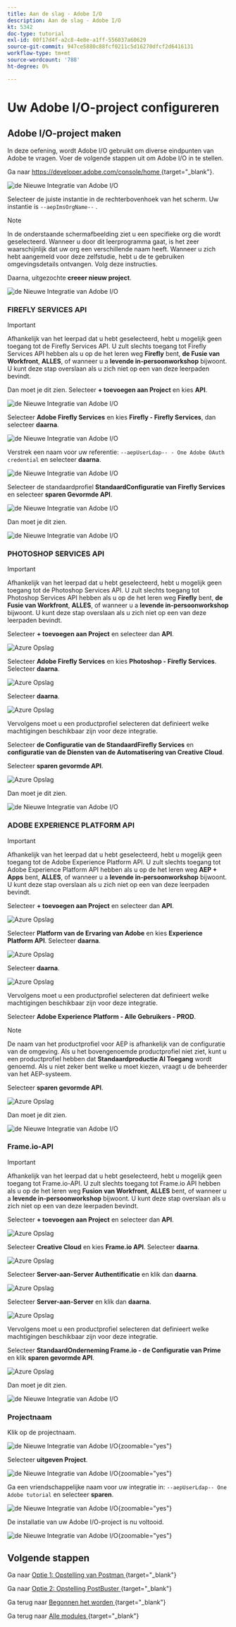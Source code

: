 ```yaml
---
title: Aan de slag - Adobe I/O
description: Aan de slag - Adobe I/O
kt: 5342
doc-type: tutorial
exl-id: 00f17d4f-a2c8-4e8e-a1ff-556037a60629
source-git-commit: 947ce5880c88fcf0211c5d16270dfcf2d6416131
workflow-type: tm+mt
source-wordcount: '788'
ht-degree: 0%

---
```


# Uw Adobe I/O-project configureren

## Adobe I/O-project maken

In deze oefening, wordt Adobe I/O gebruikt om diverse eindpunten van Adobe te vragen. Voer de volgende stappen uit om Adobe I/O in te stellen.

Ga naar [ https://developer.adobe.com/console/home ](https://developer.adobe.com/console/home){target="_blank"}.

![ de Nieuwe Integratie van Adobe I/O ](./images/iohome.png)

Selecteer de juiste instantie in de rechterbovenhoek van het scherm. Uw instantie is `--aepImsOrgName--` .

>[!NOTE]
>
> In de onderstaande schermafbeelding ziet u een specifieke org die wordt geselecteerd. Wanneer u door dit leerprogramma gaat, is het zeer waarschijnlijk dat uw org een verschillende naam heeft. Wanneer u zich hebt aangemeld voor deze zelfstudie, hebt u de te gebruiken omgevingsdetails ontvangen. Volg deze instructies.

Daarna, uitgezochte **creeer nieuw project**.

![ de Nieuwe Integratie van Adobe I/O ](./images/iocomp.png)

### FIREFLY SERVICES API

>[!IMPORTANT]
>
>Afhankelijk van het leerpad dat u hebt geselecteerd, hebt u mogelijk geen toegang tot de Firefly Services API. U zult slechts toegang tot Firefly Services API hebben als u op de het leren weg **Firefly** bent, **de Fusie van Workfront**, **ALLES**, of wanneer u a **levende in-persoonworkshop** bijwoont. U kunt deze stap overslaan als u zich niet op een van deze leerpaden bevindt.

Dan moet je dit zien. Selecteer **+ toevoegen aan Project** en kies **API**.

![ de Nieuwe Integratie van Adobe I/O ](./images/adobe_io_access_api.png)

Selecteer **Adobe Firefly Services** en kies **Firefly - Firefly Services**, dan selecteer **daarna**.

![ de Nieuwe Integratie van Adobe I/O ](./images/api3.png)

Verstrek een naam voor uw referentie: `--aepUserLdap-- - One Adobe OAuth credential` en selecteer **daarna**.

![ de Nieuwe Integratie van Adobe I/O ](./images/api4.png)

Selecteer de standaardprofiel **StandaardConfiguratie van Firefly Services** en selecteer **sparen Gevormde API**.

![ de Nieuwe Integratie van Adobe I/O ](./images/api9.png)

Dan moet je dit zien.

![ de Nieuwe Integratie van Adobe I/O ](./images/api10.png)

### PHOTOSHOP SERVICES API

>[!IMPORTANT]
>
>Afhankelijk van het leerpad dat u hebt geselecteerd, hebt u mogelijk geen toegang tot de Photoshop Services API. U zult slechts toegang tot Photoshop Services API hebben als u op de het leren weg **Firefly** bent, **de Fusie van Workfront**, **ALLES**, of wanneer u a **levende in-persoonworkshop** bijwoont. U kunt deze stap overslaan als u zich niet op een van deze leerpaden bevindt.
>
>Selecteer **+ toevoegen aan Project** en selecteer dan **API**.

![ Azure Opslag ](./images/ps2.png)

Selecteer **Adobe Firefly Services** en kies **Photoshop - Firefly Services**. Selecteer **daarna**.

![ Azure Opslag ](./images/ps3.png)

Selecteer **daarna**.

![ Azure Opslag ](./images/ps4.png)

Vervolgens moet u een productprofiel selecteren dat definieert welke machtigingen beschikbaar zijn voor deze integratie.

Selecteer **de Configuratie van de StandaardFirefly Services** en **configuratie van de Diensten van de Automatisering van Creative Cloud**.

Selecteer **sparen gevormde API**.

![ Azure Opslag ](./images/ps5.png)

Dan moet je dit zien.

![ de Nieuwe Integratie van Adobe I/O ](./images/ps7.png)

### ADOBE EXPERIENCE PLATFORM API

>[!IMPORTANT]
>
>Afhankelijk van het leerpad dat u hebt geselecteerd, hebt u mogelijk geen toegang tot de Adobe Experience Platform API. U zult slechts toegang tot Adobe Experience Platform API hebben als u op de het leren weg **AEP + Apps** bent, **ALLES**, of wanneer u a **levende in-persoonworkshop** bijwoont. U kunt deze stap overslaan als u zich niet op een van deze leerpaden bevindt.

Selecteer **+ toevoegen aan Project** en selecteer dan **API**.

![ Azure Opslag ](./images/aep1.png)

Selecteer **Platform van de Ervaring van Adobe** en kies **Experience Platform API**. Selecteer **daarna**.

![ Azure Opslag ](./images/aep2.png)

Selecteer **daarna**.

![ Azure Opslag ](./images/aep3.png)

Vervolgens moet u een productprofiel selecteren dat definieert welke machtigingen beschikbaar zijn voor deze integratie.

Selecteer **Adobe Experience Platform - Alle Gebruikers - PROD**.

>[!NOTE]
>
>De naam van het productprofiel voor AEP is afhankelijk van de configuratie van de omgeving. Als u het bovengenoemde productprofiel niet ziet, kunt u een productprofiel hebben dat **Standaardproductie Al Toegang** wordt genoemd. Als u niet zeker bent welke u moet kiezen, vraagt u de beheerder van het AEP-systeem.

Selecteer **sparen gevormde API**.

![ Azure Opslag ](./images/aep4.png)

Dan moet je dit zien.

![ de Nieuwe Integratie van Adobe I/O ](./images/aep5.png)

### Frame.io-API

>[!IMPORTANT]
>
>Afhankelijk van het leerpad dat u hebt geselecteerd, hebt u mogelijk geen toegang tot Frame.io-API. U zult slechts toegang tot Frame.io API hebben als u op de het leren weg **Fusion van Workfront**, **ALLES** bent, of wanneer u a **levende in-persoonworkshop** bijwoont. U kunt deze stap overslaan als u zich niet op een van deze leerpaden bevindt.

Selecteer **+ toevoegen aan Project** en selecteer dan **API**.

![ Azure Opslag ](./images/fiops2.png)

Selecteer **Creative Cloud** en kies **Frame.io API**. Selecteer **daarna**.

![ Azure Opslag ](./images/fiops3.png)

Selecteer **Server-aan-Server Authentificatie** en klik dan **daarna**.

![ Azure Opslag ](./images/fiops4.png)

Selecteer **Server-aan-Server** en klik dan **daarna**.

![ Azure Opslag ](./images/fiops5.png)

Vervolgens moet u een productprofiel selecteren dat definieert welke machtigingen beschikbaar zijn voor deze integratie.

Selecteer **StandaardOnderneming Frame.io - de Configuratie van Prime** en klik **sparen gevormde API**.

![ Azure Opslag ](./images/fiops6.png)

Dan moet je dit zien.

![ de Nieuwe Integratie van Adobe I/O ](./images/fiops7.png)

### Projectnaam

Klik op de projectnaam.

![ de Nieuwe Integratie van Adobe I/O ](./images/api13.png){zoomable="yes"}

Selecteer **uitgeven Project**.

![ de Nieuwe Integratie van Adobe I/O ](./images/api14.png){zoomable="yes"}

Ga een vriendschappelijke naam voor uw integratie in: `--aepUserLdap-- One Adobe tutorial` en selecteer **sparen**.

![ de Nieuwe Integratie van Adobe I/O ](./images/api15.png){zoomable="yes"}

De installatie van uw Adobe I/O-project is nu voltooid.

![ de Nieuwe Integratie van Adobe I/O ](./images/api16.png){zoomable="yes"}

## Volgende stappen

Ga naar [ Optie 1: Opstelling van Postman ](./ex7.md){target="_blank"}

Ga naar [ Optie 2: Opstelling PostBuster ](./ex8.md){target="_blank"}

Ga terug naar [ Begonnen het worden ](./getting-started.md){target="_blank"}

Ga terug naar [ Alle modules ](./../../../overview.md){target="_blank"}
